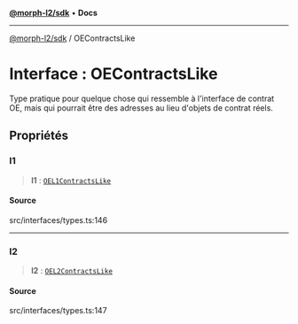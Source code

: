 [**@morph-l2/sdk**](../globals.md) • **Docs**

***

[@morph-l2/sdk](../globals.md) / OEContractsLike

# Interface : OEContractsLike

Type pratique pour quelque chose qui ressemble à l'interface de contrat OE, mais qui pourrait être
des adresses au lieu d'objets de contrat réels.

## Propriétés

### l1

> **l1** : [`OEL1ContractsLike`](../type-aliases/OEL1ContractsLike.md)

#### Source

src/interfaces/types.ts:146

***

### l2

> **l2** : [`OEL2ContractsLike`](../type-aliases/OEL2ContractsLike.md)

#### Source

src/interfaces/types.ts:147
